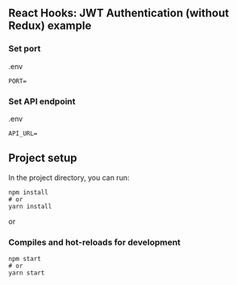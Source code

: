 ## React Hooks: JWT Authentication (without Redux) example


### Set port
.env
```
PORT=
```

### Set API endpoint
.env
```
API_URL=
```

## Project setup

In the project directory, you can run:

```
npm install
# or
yarn install
```

or

### Compiles and hot-reloads for development

```
npm start
# or
yarn start
```